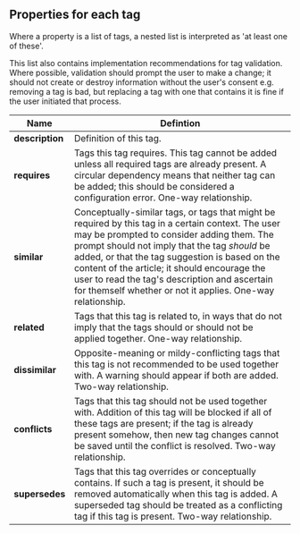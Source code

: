 ## Properties for each tag

Where a property is a list of tags, a nested list is interpreted as 'at least one of these'.

This list also contains implementation recommendations for tag validation. Where possible, validation should prompt the user to make a change; it should not create or destroy information without the user's consent e.g. removing a tag is bad, but replacing a tag with one that contains it is fine if the user initiated that process.

Name | Defintion
--- | ---
**description** | Definition of this tag.
**requires** | Tags this tag requires. This tag cannot be added unless all required tags are already present. A circular dependency means that neither tag can be added; this should be considered a configuration error. One-way relationship.
**similar** | Conceptually-similar tags, or tags that might be required by this tag in a certain context. The user may be prompted to consider adding them. The prompt should not imply that the tag _should_ be added, or that the tag suggestion is based on the content of the article; it should encourage the user to read the tag's description and ascertain for themself whether or not it applies. One-way relationship.
**related** | Tags that this tag is related to, in ways that do not imply that the tags should or should not be applied together. One-way relationship.
**dissimilar** | Opposite-meaning or mildy-conflicting tags that this tag is not recommended to be used together with. A warning should appear if both are added. Two-way relationship.
**conflicts** | Tags that this tag should not be used together with. Addition of this tag will be blocked if all of these tags are present; if the tag is already present somehow, then new tag changes cannot be saved until the conflict is resolved. Two-way relationship.
**supersedes** | Tags that this tag overrides or conceptually contains. If such a tag is present, it should be removed automatically when this tag is added. A superseded tag should be treated as a conflicting tag if this tag is present. Two-way relationship.
